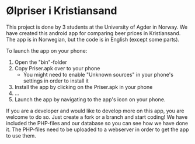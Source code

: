 Ølpriser i Kristiansand
======
This project is done by 3 students at the University of Agder in Norway.
We have created this android app for comparing beer prices in Kristiansand.
The app is in Norwegian, but the code is in English (except some parts).

To launch the app on your phone: 
  1. Open the "bin"-folder
  2. Copy Priser.apk over to your phone
      - You might need to enable "Unknown sources" in your phone's settings in order to install it
  3. Install the app by clicking on the Priser.apk in your phone
  4. ...
  5. Launch the app by navigating to the app's icon on your phone.
  
If you are a developer and would like to develop more on this app, you are welcome to do so.
Just create a fork or a branch and start coding!
We have included the PHP-files and our database so you can see how we have done it.
The PHP-files need to be uploaded to a webserver in order to get the app to use them.
